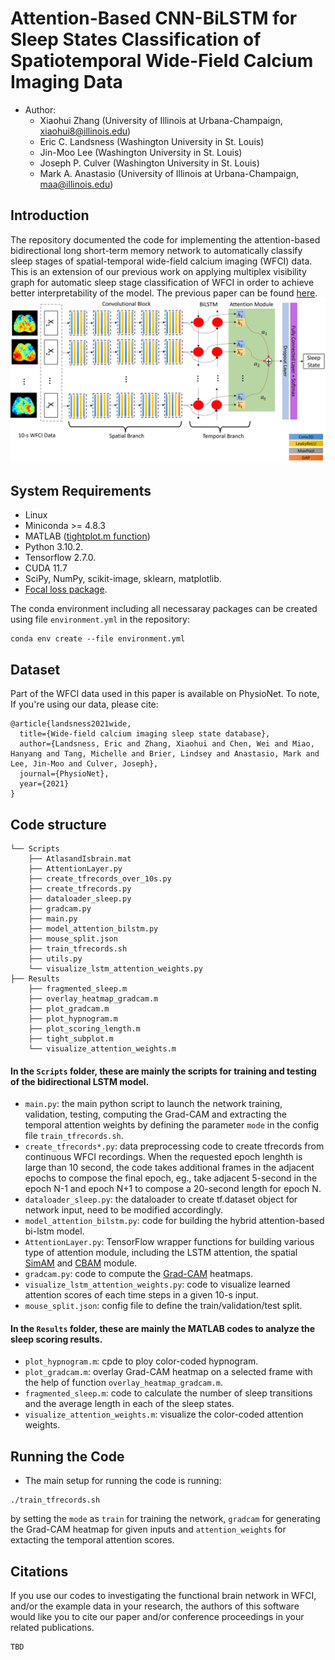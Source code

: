 # Attention-Based CNN-BiLSTM for Sleep States Classification of Spatiotemporal Wide-Field Calcium Imaging Data
- Author:
  - Xiaohui Zhang (University of Illinois at Urbana-Champaign, xiaohui8@illinois.edu)
  - Eric C. Landsness (Washington University in St. Louis)
  - Jin-Moo Lee (Washington University in St. Louis)
  - Joseph P. Culver (Washington University in St. Louis)
  - Mark A. Anastasio (University of Illinois at Urbana-Champaign, maa@illinois.edu)  
## Introduction
The repository documented the code for implementing the attention-based bidirectional long short-term memory network to automatically classify sleep stages of spatial-temporal wide-field calcium imaging (WFCI) data. This is an extension of our previous work on applying multiplex visibility graph for automatic sleep stage classification of WFCI in order to achieve better interpretability of the model. The previous paper can be found [here](https://doi.org/10.1016/j.jneumeth.2021.109421).
![fig1](Figure1.png)
## System Requirements
- Linux
- Miniconda >= 4.8.3
- MATLAB ([tightplot.m function](https://www.mathworks.com/matlabcentral/fileexchange/27991-tight_subplot-nh-nw-gap-marg_h-marg_w))
- Python 3.10.2. 
- Tensorflow 2.7.0.
- CUDA 11.7
- SciPy, NumPy, scikit-image, sklearn, matplotlib.
- [Focal loss package](https://github.com/artemmavrin/focal-loss).

The conda environment including all necessaray packages can be created using file `environment.yml` in the repository:
```
conda env create --file environment.yml
```
## Dataset
Part of the WFCI data used in this paper is available on PhysioNet. To note, If you're using our data, please cite:
```
@article{landsness2021wide,
  title={Wide-field calcium imaging sleep state database},
  author={Landsness, Eric and Zhang, Xiaohui and Chen, Wei and Miao, Hanyang and Tang, Michelle and Brier, Lindsey and Anastasio, Mark and Lee, Jin-Moo and Culver, Joseph},
  journal={PhysioNet},
  year={2021}
}
```
## Code structure
```
└── Scripts
    ├── AtlasandIsbrain.mat
    ├── AttentionLayer.py
    ├── create_tfrecords_over_10s.py
    ├── create_tfrecords.py
    ├── dataloader_sleep.py
    ├── gradcam.py
    ├── main.py
    ├── model_attention_bilstm.py
    ├── mouse_split.json
    ├── train_tfrecords.sh
    ├── utils.py
    └── visualize_lstm_attention_weights.py
├── Results
    ├── fragmented_sleep.m
    ├── overlay_heatmap_gradcam.m
    ├── plot_gradcam.m
    ├── plot_hypnogram.m
    ├── plot_scoring_length.m
    ├── tight_subplot.m
    └── visualize_attention_weights.m
```
#### In the `Scripts` folder, these are mainly the scripts for training and testing of the bidirectional LSTM model. 
- `main.py`: the main python script to launch the network training, validation, testing, computing the Grad-CAM and extracting the temporal attention weights by defining the parameter `mode` in the config file `train_tfrecords.sh`.
- `create_tfrecords*.py`: data preprocessing code to create tfrecords from continuous WFCI recordings. When the requested epoch lenghth is large than 10 second, the code takes additional frames in the adjacent epochs to compose the final epoch, eg., take adjacent 5-second in the epoch N-1 and epoch N+1 to compose a 20-second length for epoch N. 
- `dataloader_sleep.py`: the dataloader to create tf.dataset object for network input, need to be modified accordingly.
- `model_attention_bilstm.py`: code for building the hybrid attention-based bi-lstm model.
- `AttentionLayer.py`: TensorFlow wrapper functions for building various type of attention module, including the LSTM attention, the spatial [SimAM](http://proceedings.mlr.press/v139/yang21o.html) and [CBAM](https://doi.org/10.48550/arXiv.1807.06521) module. 
- `gradcam.py`: code to compute the [Grad-CAM](https://doi.org/10.48550/arXiv.1610.02391) heatmaps.
- `visualize_lstm_attention_weights.py`: code to visualize learned attention scores of each time steps in a given 10-s input.
- `mouse_split.json`: config file to define the train/validation/test split.
#### In the `Results` folder, these are mainly the MATLAB codes to analyze the sleep scoring results.
- `plot_hypnogram.m`: cpde to ploy color-coded hypnogram.
- `plot_gradcam.m`: overlay Grad-CAM heatmap on a selected frame with the help of function `overlay_heatmap_gradcam.m`.
- `fragmented_sleep.m`: code to calculate the number of sleep transitions and the average length in each of the sleep states.
- `visualize_attention_weights.m`: visualize the color-coded attention weights.
## Running the Code
- The main setup for running the code is running:
```
./train_tfrecords.sh
```
by setting the `mode` as `train` for training the network, `gradcam` for generating the Grad-CAM heatmap for given inputs and `attention_weights` for extacting the temporal attention scores.
## Citations
If you use our codes to investigating the functional brain network in WFCI, and/or the example data in your research, the authors of this software would like you to cite our paper and/or conference proceedings in your related publications.
```
TBD
```
